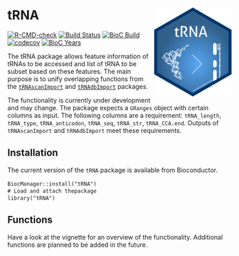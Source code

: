 # tRNA <img src="https://raw.githubusercontent.com/Bioconductor/BiocStickers/master/tRNA/tRNA.png" height="200" align="right">

<!-- badges: start -->
[![R-CMD-check](https://github.com/FelixErnst/tRNA/workflows/R-CMD-check/badge.svg)](https://github.com/FelixErnst/tRNA/actions/)
[![Build Status](https://travis-ci.com/FelixErnst/tRNA.svg?branch=master)](https://travis-ci.com/FelixErnst/tRNA)
[![BioC Build](https://bioconductor.org/shields/build/release/bioc/tRNA.svg)](http://bioconductor.org/checkResults/release/bioc-LATEST/tRNA/)
[![codecov](https://codecov.io/gh/FelixErnst/tRNA/branch/master/graph/badge.svg)](https://codecov.io/gh/FelixErnst/tRNA)
[![BioC Years](https://bioconductor.org/shields/years-in-bioc/tRNA.svg)](https://doi.org/doi:10.18129/B9.bioc.tRNA)
<!-- badges: end -->

The tRNA package allows feature information of tRNAs to be accessed and list of 
tRNA to be subset based on these features. The main purpose is to unify 
overlapping functions from the
[`tRNAscanImport`](https://doi.org/doi:10.18129/B9.bioc.tRNAscanImport) and 
[`tRNAdbImport`](https://github.com/FelixErnst/tRNAdbImport) packages.

The functionality is currently under development and may change. The package 
expects a `GRanges` object with certain columns as input. The following columns
are a requirement: `tRNA_length`, `tRNA_type`, `tRNA_anticodon`, `tRNA_seq`,
`tRNA_str`, `tRNA_CCA.end`. Outputs of `tRNAscanImport` and `tRNAdbImport` meet
these requirements.

## Installation

The current version of the `tRNA` package is available from Bioconductor.
 
```{r}
BiocManager::install("tRNA")
# Load and attach thepackage
library("tRNA")
```

## Functions

Have a look at the vignette for an overview of the functionality. Additional
functions are planned to be added in the future.
